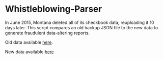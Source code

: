 # Whistleblowing-Parser
In June 2015, Montana deleted all of its checkbook data, reuploading it 10 days later. This script compares an old backup JSON file to the new data to generate fraudulent data-altering reports.

Old data available [here](https://www.dropbox.com/s/llzbpz4gyrrf9m3/rows.json?dl=0).

New data available [here](http://data.datamontana.us)
